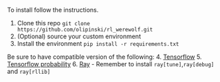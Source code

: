 To install follow the instructions.
1. Clone this repo `git clone https://github.com/olipinski/rl_werewolf.git`
2. (Optional) source your custom environment
3. Install the environment `pip install -r requirements.txt`

Be sure to have compatible version of the following: 
4. [Tensorflow](https://www.tensorflow.org/install/pip)
5. [Tensorflow probability](https://www.tensorflow.org/probability/install)
6. [Ray](https://ray.readthedocs.io/en/latest/installation.html#latest-stable-version)
    - Remember to install `ray[tune]`,`ray[debug]` and `ray[rllib]`
